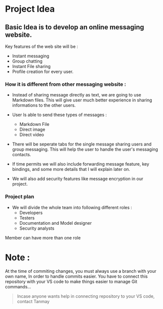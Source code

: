 # Project Idea
## Basic Idea is to develop an online messaging website.
Key features of the web site will be :
- Instant messaging
- Group chatting
- Instant File sharing
- Profile creation for every user.

### How it is different from other messaging  website :
- Instead of sharing message directly as text, we are going to use Markdown files. This will give user much better experience in sharing informations to the other users.
- User Is able to send these types of messages :
   - Markdown File
   - Direct image
   - Direct video

- There will be seperate tabs for the single message sharing users and group messaging. This will help the user to handle the user's messaging contacts.
- If time permits we will also include forwarding message feature, key bindings, and some more details that I will explain later on.
- We will also add security features like message encryption in our project.
### Project plan 
- We will divide the whole team into following different roles :
  - Developers
  - Testers
  - Documentation and Model designer
  - Security analysts

Member can have more than one role

# Note :
At the time of commiting changes, you must always use a branch with your own name, In order to handle commits easier.
You have to connect this repository with your VS code to make things easier to manage Git commands...

> Incase anyone wants help in connecting repository to your VS code, contact Tanmay
